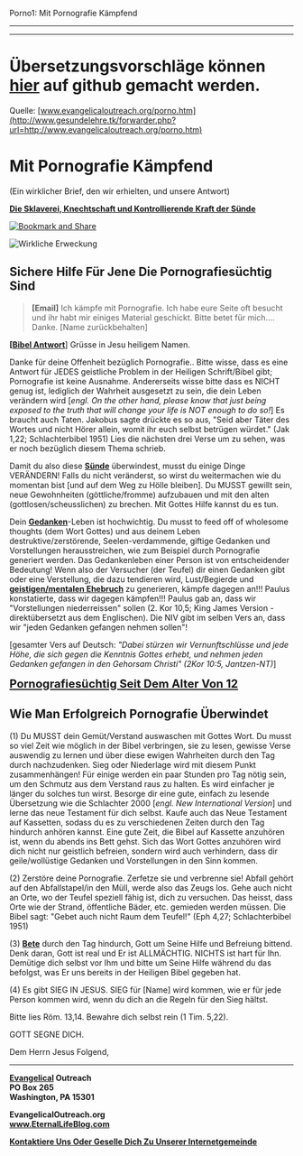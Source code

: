<!--t Porno1: Mit Pornografie Kämpfend (99% übersetzt) t-->
<!--d Pornografiesucht, Pornografie, Porno, Sucht, Süchtig, Pornografiesüchtig, Freiheit von Pornografiesucht, Freiheit von Pornografie, Begierde, Begierden, Lust, Geil, Wollust, Schmutzige Gedanken, Freiheit von Schmutzigen Gedanken d-->

Porno1: Mit Pornografie Kämpfend

- - - 
- - -

# Übersetzungsvorschläge können [hier](https://github.com/gesundelehre/gesundelehre_translate/blob/master/content/static/pornografiesucht/porno1.md) auf github gemacht werden.

Quelle: [www.evangelicaloutreach.org/porno.htm](http://www.gesundelehre.tk/forwarder.php?url=http://www.evangelicaloutreach.org/porno.htm)


# Mit Pornografie Kämpfend

(Ein wirklicher Brief, den wir erhielten, und unsere Antwort)

**[Die Sklaverei, Knechtschaft und Kontrollierende Kraft der Sünde](http://www.gesundelehre.tk/forwarder.php?url=http://www.evangelicaloutreach.org/sin.html)**

[![Bookmark and Share](../s7.addthis.com/static/btn/v2/lg-share-en.gif)](http://www.addthis.com/bookmark.php?v=250&username=xa-4ce723c86d857fe0)

![Wirkliche Erweckung](../files/pictures/a-colorb.gif)


## Sichere Hilfe Für Jene Die Pornografiesüchtig Sind

> **[Email]** Ich kämpfe mit Pornografie. Ich habe eure Seite oft besucht und ihr habt mir einiges Material geschickt. Bitte betet für mich.... Danke. [Name zurückbehalten]

**[[Bibel Antwort](http://www.gesundelehre.tk/forwarder.php?url=http://www.evangelicaloutreach.org/bible-answers.html)**] Grüsse in Jesu heiligem Namen.

Danke für deine Offenheit bezüglich Pornografie.. Bitte wisse, dass es eine Antwort für JEDES geistliche Problem in der Heiligen Schrift/Bibel gibt; Pornografie ist keine Ausnahme. Andererseits wisse bitte dass es NICHT genug ist, lediglich der Wahrheit ausgesetzt zu sein, die dein Leben verändern wird [_engl. On the other hand, please know that just being exposed to the truth that will change your life is NOT enough to do so!_] Es braucht auch Taten. Jakobus sagte drückte es so aus, "Seid aber Täter des Wortes und nicht Hörer allein, womit ihr euch selbst betrügen würdet." (Jak 1,22; Schlachterbibel 1951) Lies die nächsten drei Verse um zu sehen, was er noch bezüglich diesem Thema schrieb.

Damit du also diese **[Sünde](http://www.gesundelehre.tk/forwarder.php?url=http://www.evangelicaloutreach.org/sin.html)** überwindest, musst du einige Dinge VERÄNDERN! Falls du nicht veränderst, so wirst du weitermachen wie du momentan bist [und auf dem Weg zu Hölle bleiben]. Du MUSST gewillt sein, neue Gewohnheiten (göttliche/fromme) aufzubauen und mit den alten (gottlosen/scheusslichen) zu brechen. Mit Gottes Hilfe kannst du es tun.

Dein **[Gedanken](http://www.gesundelehre.tk/forwarder.php?url=http://www.evangelicaloutreach.org/our-thought-life.html)**-Leben ist hochwichtig. Du musst to feed off of wholesome thoughts (dem Wort Gottes) und aus deinem Leben destruktive/zerstörende, Seelen-verdammende, giftige Gedanken und Vorstellungen herausstreichen, wie zum Beispiel durch Pornografie generiert werden. Das Gedankenleben einer Person ist von entscheidender Bedeutung! Wenn also der Versucher (der Teufel) dir einen Gedanken gibt oder eine Verstellung, die dazu tendieren wird, Lust/Begierde und [**geistigen/mentalen Ehebruch**](http://www.gesundelehre.tk/forwarder.php?url=http://www.evangelicaloutreach.org/lust.html) zu generieren, kämpfe dagegen an!!! Paulus konstatierte, dass wir dagegen kämpfen!!! Paulus gab an, dass wir "Vorstellungen niederreissen" sollen (2. Kor 10,5; King James Version - direktübersetzt aus dem Englischen). Die NIV gibt im selben Vers an, dass wir "jeden Gedanken gefangen nehmen sollen"!

[gesamter Vers auf Deutsch: _"Dabei stürzen wir Vernunftschlüsse und jede Höhe, die sich gegen die Kenntnis Gottes erhebt, und nehmen jeden Gedanken gefangen in den Gehorsam Christi" (2Kor 10:5, Jantzen-NT)_]


<big><big>[**Pornografiesüchtig Seit Dem Alter Von 12**](http://www.gesundelehre.tk/forwarder.php?url=http://www.evangelicaloutreach.org/pornography.htm)</big></big>


## Wie Man Erfolgreich Pornografie Überwindet

(1) Du MUSST dein Gemüt/Verstand auswaschen mit Gottes Wort. Du musst so viel Zeit wie möglich in der Bibel verbringen, sie zu lesen, gewisse Verse auswendig zu lernen und über diese ewigen Wahrheiten durch den Tag durch nachzudenken. Sieg oder Niederlage wird mit diesem Punkt zusammenhängen! Für einige werden ein paar Stunden pro Tag nötig sein, um den Schmutz aus dem Verstand raus zu halten. Es wird einfacher je länger du solches tun wirst. Besorge dir eine gute, einfach zu lesende Übersetzung wie die Schlachter 2000 [_engl. New International Version_] und lerne das neue Testament für dich selbst. Kaufe auch das Neue Testament auf Kassetten, sodass du es zu verschiedenen Zeiten durch den Tag hindurch anhören kannst. Eine gute Zeit, die Bibel auf Kassette anzuhören ist, wenn du abends ins Bett gehst. Sich das Wort Gottes anzuhören wird dich nicht nur geistlich befreien, sondern wird auch verhindern, dass dir geile/wollüstige Gedanken und Vorstellungen in den Sinn kommen.

(2) Zerstöre deine Pornografie. Zerfetze sie und verbrenne sie! Abfall gehört auf den Abfallstapel/in den Müll, werde also das Zeugs los. Gehe auch nicht an Orte, wo der Teufel speziell fähig ist, dich zu versuchen. Das heisst, dass Orte wie der Strand, öffentliche Bäder, etc. gemieden werden müssen. Die Bibel sagt: "Gebet auch nicht Raum dem Teufel!" (Eph 4,27; Schlachterbibel 1951)

(3) **[Bete](http://www.gesundelehre.tk/forwarder.php?url=http://www.evangelicaloutreach.org/prayer.html)** durch den Tag hindurch, Gott um Seine Hilfe und Befreiung bittend. Denk daran, Gott ist real und Er ist ALLMÄCHTIG. NICHTS ist hart für Ihn. Demütige dich selbst vor Ihm und bitte um Seine Hilfe während du das befolgst, was Er uns bereits in der Heiligen Bibel gegeben hat.

(4) Es gibt SIEG IN JESUS. SIEG für [Name] wird kommen, wie er für jede Person kommen wird, wenn du dich an die Regeln für den Sieg hältst.

Bitte lies Röm. 13,14\. Bewahre dich selbst rein (1 Tim. 5,22).

GOTT SEGNE DICH.

Dem Herrn Jesus Folgend,

* * *

**[Evangelical](http://www.gesundelehre.tk/forwarder.php?url=http://www.evangelicaloutreach.org/index.html) Outreach**  
**PO Box 265**  
**Washington, PA 15301**

**EvangelicalOutreach.org**   
**www.EternalLifeBlog.com**

**[Kontaktiere Uns Oder Geselle Dich Zu Unserer Internetgemeinde](http://www.gesundelehre.tk/forwarder.php?url=http://www.evangelicaloutreach.org/contact.html)**